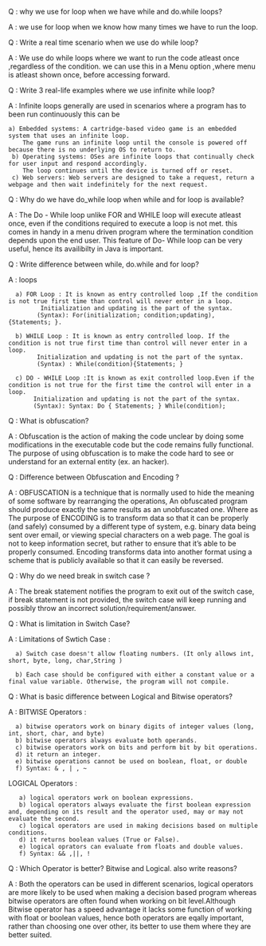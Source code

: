 Q : why we use for loop when we have while and do.while loops?

A : we use for loop when we know how many times we have to run the loop.

Q : Write a real time scenario when we use do while loop?

A : We use do while loops where we want to run the code atleast once ,regardless of the condition. we can use this in a Menu option ,where menu is atleast shown once, 
    before accessing forward. 

Q : Write 3 real-life examples where we use infinite while loop?

A : Infinite loops generally are used in scenarios where a program has to been run continuously this can be
    
    a) Embedded systems: A cartridge-based video game is an embedded system that uses an infinite loop.
        The game runs an infinite loop until the console is powered off because there is no underlying OS to return to.
     b) Operating systems: OSes are infinite loops that continually check for user input and respond accordingly.
        The loop continues until the device is turned off or reset.
     c) Web servers: Web servers are designed to take a request, return a webpage and then wait indefinitely for the next request.

Q : Why do we have do_while loop when while and for loop is available?

A : The Do - While loop unlike FOR and WHILE loop will execute atleast once, even if the conditions required to execute a loop is not met.
    this comes in handy in a menu driven program where the termination condition depends upon the end user.
    This feature of Do- While loop can be very useful, hence its availibilty in Java is important. 

Q : Write difference between while, do.while and for loop?

A : loops
       
      a) FOR Loop : It is known as entry controlled loop ,If the condition is not true first time than control will never enter in a loop.
             Initialization and updating is the part of the syntax.
            (Syntax): For(initialization; condition;updating), {Statements; }.
      
      b) WHILE Loop : It is known as entry controlled loop. If the condition is not true first time than control will never enter in a loop.
            Initialization and updating is not the part of the syntax.
            (Syntax) : While(condition){Statements; }
      
      c) DO - WHILE Loop :It is known as exit controlled loop.Even if the condition is not true for the first time the control will enter in a loop.
           Initialization and updating is not the part of the syntax.
           (Syntax): Syntax: Do { Statements; } While(condition);
           
Q : What is obfuscation?

A : Obfuscation is the action of making the code unclear by doing some modifications in the executable code but the code remains fully functional.
    The purpose of using obfuscation is to make the code hard to see or understand for an external entity (ex. an hacker).

Q : Difference between Obfuscation and Encoding ?

A : OBFUSCATION is a technique that is normally used to hide the meaning of some software by rearranging the operations,
    An obfuscated program should produce exactly the same results as an unobfuscated one.
    Where as The purpose of ENCODING is to transform data so that it can be properly (and safely) consumed by a different type of system, e.g. binary data being sent       over email, or viewing special characters on a web page. The goal is not to keep information secret, but rather to ensure that it’s able to be properly consumed.       Encoding transforms data into another format using a scheme that is publicly available so that it can easily be reversed.        

Q : Why do we need break in switch case ?

A : The break statement notifies the program to exit out of the switch case, if break statement is not provided, the switch case will keep running and possibly throw
    an incorrect solution/requirement/answer.
    
Q : What is limitation in Switch Case?

A : Limitations of Swtich Case : 

      a) Switch case doesn't allow floating numbers. (It only allows int, short, byte, long, char,String )
      
      b) Each case should be configured with either a constant value or a final value variable. Otherwise, the program will not compile.


Q : What is basic difference between Logical and Bitwise operators?

A : BITWISE Operators : 
                     
      a) bitwise operators work on binary digits of integer values (long, int, short, char, and byte) 
      b) bitwise operators always evaluate both operands.
      c) bitwise operators work on bits and perform bit by bit operations.
      d) it return an integer.
      e) bitwise operations cannot be used on boolean, float, or double
      f) Syntax: & , | , ~
    
  
   LOGICAL Operators : 
   
       a) logical operators work on boolean expressions.
       b) logical operators always evaluate the first boolean expression and, depending on its result and the operator used, may or may not evaluate the second.
       c) logical operators are used in making decisions based on multiple conditions.
       d) it returns boolean values (True or False).
       e) logical oprators can evaluate from floats and double values.
       f) Syntax: && ,||, !
    
Q : Which Operator is better? Bitwise and Logical. also write reasons?

A : Both the operators can be used in different scenarios, logical operators are more likely to be used when making a decision based program whereas bitwise operators     are often found when working on bit level.Although Bitwise operator has a speed advantage it lacks some function of  working with float or boolean values, hence       both operators are eqally important, rather than choosing one over other, its better to use them where they are better suited.
